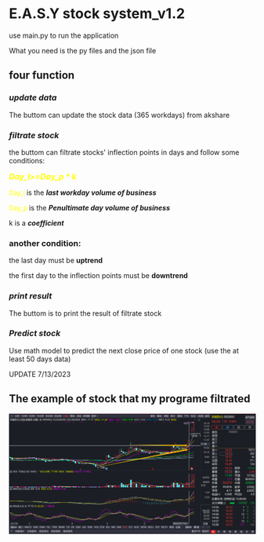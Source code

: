 # E.A.S.Y stock system_v1.2

use main.py to run the application

What you need is the py files and the json file

## four function

### ***update data***
The buttom can update the stock data (365 workdays) from akshare



### ***filtrate stock***
the buttom can filtrate stocks' inflection points in days and follow some conditions:

<font color = yellow size=3>***Day_l>=Day_p * k***</font>

 <font color= yellow size=2>Day_l </font> is the ***last workday volume of business***

 <font color =yellow size =2>Day_p</font>  is the ***Penultimate day volume of business***

 k  is a ***coefficient*** 

### another condition:

the last day must be **uptrend**

the first day to the inflection points must be **downtrend**



### ***print result***
The buttom is to print the result of filtrate stock


### ***Predict stock***
Use math model to predict the next close price of one stock (use the at least 50 days data)



UPDATE 7/13/2023

## The example of stock that my programe filtrated

![example](./data_pic/example.png "the inflection point appeared in 7/7/22023")
